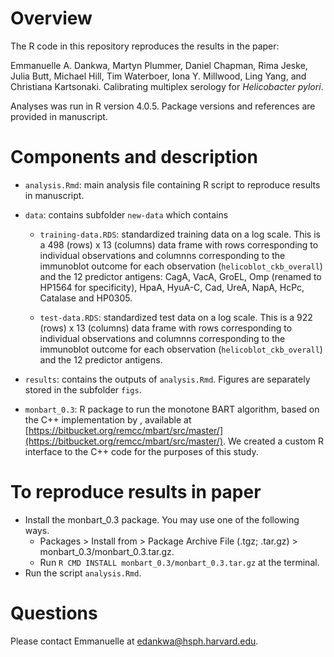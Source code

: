 # Overview

The R code in this repository reproduces the results in the paper:

Emmanuelle A. Dankwa, Martyn Plummer, Daniel Chapman, Rima Jeske, Julia Butt,
Michael Hill, Tim Waterboer, Iona Y. Millwood, Ling Yang, and Christiana Kartsonaki. Calibrating multiplex serology for *Helicobacter pylori*.

Analyses was run in R version 4.0.5. Package versions and references are provided in manuscript.

# Components and description 

* `analysis.Rmd`: main analysis file containing R script to reproduce results in manuscript.
  
* `data`: contains subfolder `new-data` which contains

    +  `training-data.RDS`: standardized training data on a log scale. This is a 498 (rows) x 13 (columns) data frame with rows corresponding to individual observations and columnns corresponding to the immunoblot outcome for each observation (`helicoblot_ckb_overall`) and the 12 predictor antigens: CagA, VacA, GroEL, Omp (renamed to HP1564 for specificity), HpaA, HyuA-C, Cad, UreA, NapA, HcPc, Catalase and HP0305. 

    + `test-data.RDS`: standardized test data on a log scale. This is a 922 (rows) x 13 (columns) data frame with rows corresponding to individual observations and columnns corresponding to the immunoblot outcome for each observation (`helicoblot_ckb_overall`) and the 12 predictor antigens.
 
* `results`: contains the outputs of `analysis.Rmd`. Figures are separately stored in the subfolder `figs`.
  
* `monbart_0.3`: R package to run the monotone BART algorithm, based on the C++ implementation by , available at [https://bitbucket.org/remcc/mbart/src/master/](https://bitbucket.org/remcc/mbart/src/master/). We created a 
custom R interface to the C++ code for the purposes of this study.


# To reproduce results in paper

* Install the monbart_0.3 package. You may use one of the following ways.
   +  Packages > Install from > Package Archive File (.tgz; .tar.gz) > monbart_0.3/monbart_0.3.tar.gz. 
   +  Run `R CMD INSTALL monbart_0.3/monbart_0.3.tar.gz` at the terminal. 
* Run the script `analysis.Rmd`.

# Questions 

Please contact Emmanuelle at [edankwa@hsph.harvard.edu](edankwa@hsph.harvard.edu). 


